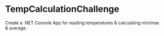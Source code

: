 # TempCalculationChallenge
Create a .NET Console App for reading temperatures &amp; calculating min/max &amp; average.

